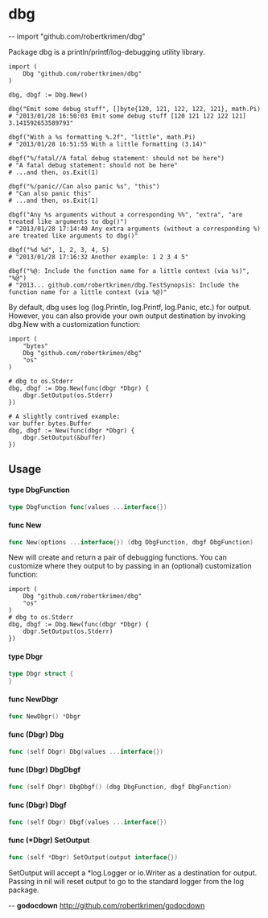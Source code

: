 # dbg
--
    import "github.com/robertkrimen/dbg"

Package dbg is a println/printf/log-debugging utility library.

    import (
        Dbg "github.com/robertkrimen/dbg"
    )

    dbg, dbgf := Dbg.New()

    dbg("Emit some debug stuff", []byte{120, 121, 122, 122, 121}, math.Pi)
    # "2013/01/28 16:50:03 Emit some debug stuff [120 121 122 122 121] 3.141592653589793"

    dbgf("With a %s formatting %.2f", "little", math.Pi)
    # "2013/01/28 16:51:55 With a little formatting (3.14)"

    dbgf("%/fatal//A fatal debug statement: should not be here")
    # "A fatal debug statement: should not be here"
    # ...and then, os.Exit(1)

    dbgf("%/panic//Can also panic %s", "this")
    # "Can also panic this"
    # ...and then, os.Exit(1)

    dbgf("Any %s arguments without a corresponding %%", "extra", "are treated like arguments to dbg()")
    # "2013/01/28 17:14:40 Any extra arguments (without a corresponding %) are treated like arguments to dbg()"

    dbgf("%d %d", 1, 2, 3, 4, 5)
    # "2013/01/28 17:16:32 Another example: 1 2 3 4 5"

    dbgf("%@: Include the function name for a little context (via %s)", "%@")
    # "2013... github.com/robertkrimen/dbg.TestSynopsis: Include the function name for a little context (via %@)"

By default, dbg uses log (log.Println, log.Printf, log.Panic, etc.) for output.
However, you can also provide your own output destination by invoking dbg.New with
a customization function:

    import (
        "bytes"
        Dbg "github.com/robertkrimen/dbg"
        "os"
    )

    # dbg to os.Stderr
    dbg, dbgf := Dbg.New(func(dbgr *Dbgr) {
        dbgr.SetOutput(os.Stderr)
    })

    # A slightly contrived example:
    var buffer bytes.Buffer
    dbg, dbgf := New(func(dbgr *Dbgr) {
        dbgr.SetOutput(&buffer)
    })

## Usage

#### type DbgFunction

```go
type DbgFunction func(values ...interface{})
```


#### func  New

```go
func New(options ...interface{}) (dbg DbgFunction, dbgf DbgFunction)
```
New will create and return a pair of debugging functions. You can customize
where they output to by passing in an (optional) customization function:

    import (
        Dbg "github.com/robertkrimen/dbg"
        "os"
    )
    # dbg to os.Stderr
    dbg, dbgf := Dbg.New(func(dbgr *Dbgr) {
        dbgr.SetOutput(os.Stderr)
    })

#### type Dbgr

```go
type Dbgr struct {
}
```


#### func  NewDbgr

```go
func NewDbgr() *Dbgr
```

#### func (Dbgr) Dbg

```go
func (self Dbgr) Dbg(values ...interface{})
```

#### func (Dbgr) DbgDbgf

```go
func (self Dbgr) DbgDbgf() (dbg DbgFunction, dbgf DbgFunction)
```

#### func (Dbgr) Dbgf

```go
func (self Dbgr) Dbgf(values ...interface{})
```

#### func (*Dbgr) SetOutput

```go
func (self *Dbgr) SetOutput(output interface{})
```
SetOutput will accept a *log.Logger or io.Writer as a destination for output.
Passing in nil will reset output to go to the standard logger from the log
package.

--
**godocdown** http://github.com/robertkrimen/godocdown
